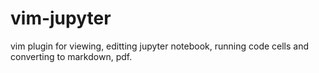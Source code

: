 # vim-jupyter
 
 vim plugin for viewing, editting jupyter notebook, running code cells and
 converting to markdown, pdf. 

